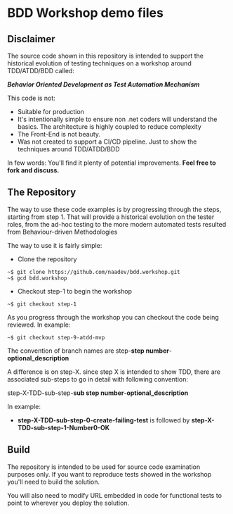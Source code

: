 # BDD Workshop demo files

## Disclaimer

The source code shown in this repository is intended to support the historical evolution of testing techniques on a workshop around TDD/ATDD/BDD called:

***Behavior Oriented Development as Test Automation Mechanism***

This code is not:

* Suitable for production
* It's intentionally simple to ensure non .net coders will understand the basics. The architecture is highly coupled to reduce complexity
* The Front-End is not beauty.
* Was not created to support a CI/CD pipeline. Just to show the techniques around TDD/ATDD/BDD

In few words: You'll find it plenty of potential improvements. **Feel free to fork and discuss.**

## The Repository

The way to use these code examples is by progressing through the steps, starting from step 1. That will provide a historical evolution on the tester roles, from the ad-hoc testing to the more modern automated tests resulted from Behaviour-driven Methodologies

The way to use it is fairly simple:

- Clone the repository

```console
~$ git clone https://github.com/naadev/bdd.workshop.git 
~$ gcd bdd.workshop 
```

- Checkout step-1 to begin the workshop

```console
~$ git checkout step-1
```
As you progress through the workshop you can checkout the code being reviewed. In example:


```console
~$ git checkout step-9-atdd-mvp
```

The convention of branch names are step-**step number**-**optional_description**

A difference is on step-X. since step X is intended to show TDD, there are associated sub-steps to go in detail with following convention: 

step-X-TDD-sub-step-**sub step number**-**optional_description**

In example:
- **step-X-TDD-sub-step-0-create-failing-test** is followed by **step-X-TDD-sub-step-1-Number0-OK**

## Build

The repository is intended to be used for source code examination purposes only. If you want to reproduce tests showed in the workshop you'll need to build the solution.

You will also need to modify URL embedded in code for functional tests to point to wherever you deploy the solution.